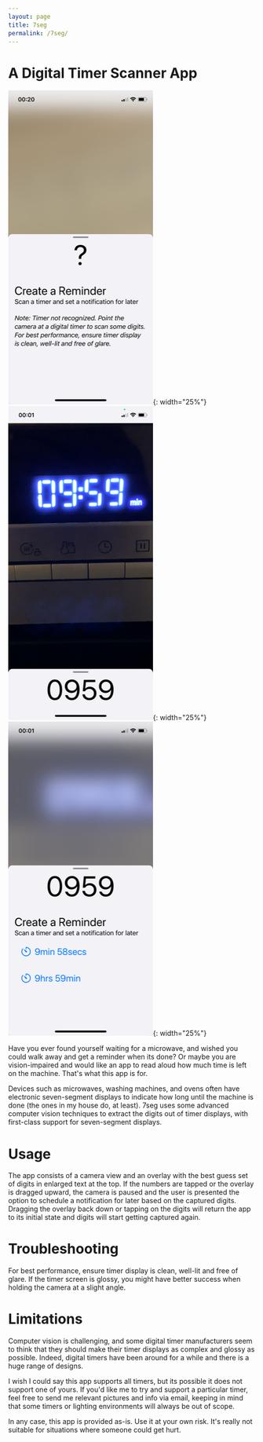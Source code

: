 ```yaml
---
layout: page
title: 7seg
permalink: /7seg/
---
```


# A Digital Timer Scanner App

![View of app in light-theme help mode](/assets/help-light.png){: width="25%"}
![View of app in light-theme scanner mode](/assets/scan-light.png){: width="25%"}
![View of app in light-theme reminder mode](/assets/reminder-light.png){: width="25%"}

Have you ever found yourself waiting for a microwave, and wished you could walk away
and get a reminder when its done?
Or maybe you are vision-impaired and would like an app to read aloud how much time is left on the machine.
That's what this app is for.
 
Devices such as microwaves, washing machines, and ovens often have electronic seven-segment displays to indicate how long until the machine is done (the ones in my house do, at least). 7seg uses some advanced computer vision techniques to extract the digits out of timer displays, with first-class support for seven-segment displays.

# Usage
The app consists of a camera view and an overlay with the best guess set of digits in enlarged text at the top. If the numbers are tapped or the overlay is dragged upward, the camera is paused and the user is presented the option to schedule a notification for later based on the captured digits. Dragging the overlay back down or tapping on the digits will return the app to its initial state and digits will start getting captured again.

# Troubleshooting
For best performance, ensure timer display is clean, well-lit and free of glare.
If the timer screen is glossy, you might have better success when holding the camera
at a slight angle.

# Limitations
Computer vision is challenging, and some digital timer manufacturers seem to think that they
should make their timer displays as complex and glossy as possible.
Indeed, digital timers have been around for a while and there is a huge range of designs.

I wish I could say this app supports all timers, but its possible it does not support one of yours. If you'd like me to try and support a particular timer, feel free to send me relevant pictures and info via email, keeping in mind that some timers or lighting environments will always be out of scope.

In any case, this app is provided as-is.
Use it at your own risk.
It's really not suitable for situations where someone could get hurt.
